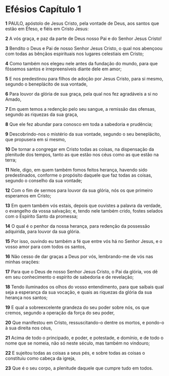 # Efésios Capítulo 1

**1** 	PAULO, apóstolo de Jesus Cristo, pela vontade de Deus, aos santos que estão em Éfeso, e fiéis em Cristo Jesus:

**2** 	A vós graça, e paz da parte de Deus nosso Pai e do Senhor Jesus Cristo!

**3** 	Bendito o Deus e Pai de nosso Senhor Jesus Cristo, o qual nos abençoou com todas as bênçãos espirituais nos lugares celestiais em Cristo;

**4** 	Como também nos elegeu nele antes da fundação do mundo, para que fôssemos santos e irrepreensíveis diante dele em amor;

**5** 	E nos predestinou para filhos de adoção por Jesus Cristo, para si mesmo, segundo o beneplácito de sua vontade,

**6** 	Para louvor da glória de sua graça, pela qual nos fez agradáveis a si no Amado,

**7** 	Em quem temos a redenção pelo seu sangue, a remissão das ofensas, segundo as riquezas da sua graça,

**8** 	Que ele fez abundar para conosco em toda a sabedoria e prudência;

**9** 	Descobrindo-nos o mistério da sua vontade, segundo o seu beneplácito, que propusera em si mesmo,

**10** 	De tornar a congregar em Cristo todas as coisas, na dispensação da plenitude dos tempos, tanto as que estão nos céus como as que estão na terra;

**11** 	Nele, digo, em quem também fomos feitos herança, havendo sido predestinados, conforme o propósito daquele que faz todas as coisas, segundo o conselho da sua vontade;

**12** 	Com o fim de sermos para louvor da sua glória, nós os que primeiro esperamos em Cristo;

**13** 	Em quem também vós estais, depois que ouvistes a palavra da verdade, o evangelho da vossa salvação; e, tendo nele também crido, fostes selados com o Espírito Santo da promessa;

**14** 	O qual é o penhor da nossa herança, para redenção da possessão adquirida, para louvor da sua glória.

**15** 	Por isso, ouvindo eu também a fé que entre vós há no Senhor Jesus, e o vosso amor para com todos os santos,

**16** 	Não cesso de dar graças a Deus por vós, lembrando-me de vós nas minhas orações:

**17** 	Para que o Deus de nosso Senhor Jesus Cristo, o Pai da glória, vos dê em seu conhecimento o espírito de sabedoria e de revelação;

**18** 	Tendo iluminados os olhos do vosso entendimento, para que saibais qual seja a esperança da sua vocação, e quais as riquezas da glória da sua herança nos santos;

**19** 	E qual a sobreexcelente grandeza do seu poder sobre nós, os que cremos, segundo a operação da força do seu poder,

**20** 	Que manifestou em Cristo, ressuscitando-o dentre os mortos, e pondo-o à sua direita nos céus,

**21** 	Acima de todo o principado, e poder, e potestade, e domínio, e de todo o nome que se nomeia, não só neste século, mas também no vindouro;

**22** 	E sujeitou todas as coisas a seus pés, e sobre todas as coisas o constituiu como cabeça da igreja,

**23** 	Que é o seu corpo, a plenitude daquele que cumpre tudo em todos.

